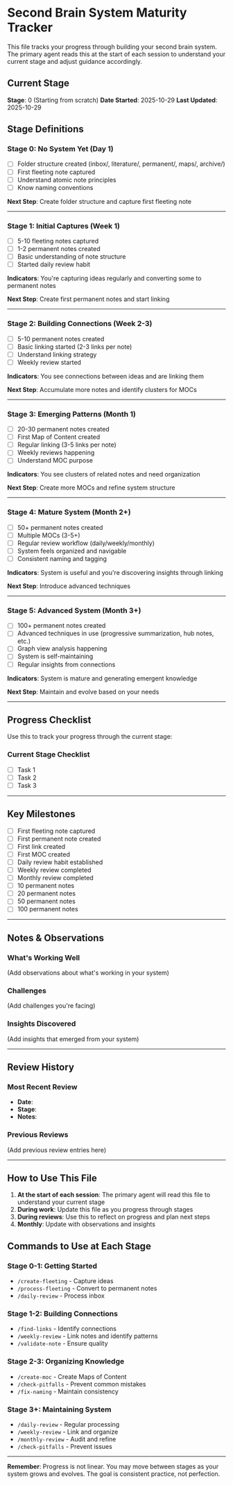 # Second Brain System Maturity Tracker

This file tracks your progress through building your second brain system. The primary agent reads this at the start of each session to understand your current stage and adjust guidance accordingly.

## Current Stage

**Stage**: 0 (Starting from scratch)
**Date Started**: 2025-10-29
**Last Updated**: 2025-10-29

## Stage Definitions

### Stage 0: No System Yet (Day 1)
- [ ] Folder structure created (inbox/, literature/, permanent/, maps/, archive/)
- [ ] First fleeting note captured
- [ ] Understand atomic note principles
- [ ] Know naming conventions

**Next Step**: Create folder structure and capture first fleeting note

---

### Stage 1: Initial Captures (Week 1)
- [ ] 5-10 fleeting notes captured
- [ ] 1-2 permanent notes created
- [ ] Basic understanding of note structure
- [ ] Started daily review habit

**Indicators**: You're capturing ideas regularly and converting some to permanent notes

**Next Step**: Create first permanent notes and start linking

---

### Stage 2: Building Connections (Week 2-3)
- [ ] 5-10 permanent notes created
- [ ] Basic linking started (2-3 links per note)
- [ ] Understand linking strategy
- [ ] Weekly review started

**Indicators**: You see connections between ideas and are linking them

**Next Step**: Accumulate more notes and identify clusters for MOCs

---

### Stage 3: Emerging Patterns (Month 1)
- [ ] 20-30 permanent notes created
- [ ] First Map of Content created
- [ ] Regular linking (3-5 links per note)
- [ ] Weekly reviews happening
- [ ] Understand MOC purpose

**Indicators**: You see clusters of related notes and need organization

**Next Step**: Create more MOCs and refine system structure

---

### Stage 4: Mature System (Month 2+)
- [ ] 50+ permanent notes created
- [ ] Multiple MOCs (3-5+)
- [ ] Regular review workflow (daily/weekly/monthly)
- [ ] System feels organized and navigable
- [ ] Consistent naming and tagging

**Indicators**: System is useful and you're discovering insights through linking

**Next Step**: Introduce advanced techniques

---

### Stage 5: Advanced System (Month 3+)
- [ ] 100+ permanent notes created
- [ ] Advanced techniques in use (progressive summarization, hub notes, etc.)
- [ ] Graph view analysis happening
- [ ] System is self-maintaining
- [ ] Regular insights from connections

**Indicators**: System is mature and generating emergent knowledge

**Next Step**: Maintain and evolve based on your needs

---

## Progress Checklist

Use this to track your progress through the current stage:

### Current Stage Checklist

- [ ] Task 1
- [ ] Task 2
- [ ] Task 3

---

## Key Milestones

- [ ] First fleeting note captured
- [ ] First permanent note created
- [ ] First link created
- [ ] First MOC created
- [ ] Daily review habit established
- [ ] Weekly review completed
- [ ] Monthly review completed
- [ ] 10 permanent notes
- [ ] 20 permanent notes
- [ ] 50 permanent notes
- [ ] 100 permanent notes

---

## Notes & Observations

### What's Working Well

(Add observations about what's working in your system)

### Challenges

(Add challenges you're facing)

### Insights Discovered

(Add insights that emerged from your system)

---

## Review History

### Most Recent Review

- **Date**: 
- **Stage**: 
- **Notes**: 

### Previous Reviews

(Add previous review entries here)

---

## How to Use This File

1. **At the start of each session**: The primary agent will read this file to understand your current stage
2. **During work**: Update this file as you progress through stages
3. **During reviews**: Use this to reflect on progress and plan next steps
4. **Monthly**: Update with observations and insights

## Commands to Use at Each Stage

### Stage 0-1: Getting Started
- `/create-fleeting` - Capture ideas
- `/process-fleeting` - Convert to permanent notes
- `/daily-review` - Process inbox

### Stage 1-2: Building Connections
- `/find-links` - Identify connections
- `/weekly-review` - Link notes and identify patterns
- `/validate-note` - Ensure quality

### Stage 2-3: Organizing Knowledge
- `/create-moc` - Create Maps of Content
- `/check-pitfalls` - Prevent common mistakes
- `/fix-naming` - Maintain consistency

### Stage 3+: Maintaining System
- `/daily-review` - Regular processing
- `/weekly-review` - Link and organize
- `/monthly-review` - Audit and refine
- `/check-pitfalls` - Prevent issues

---

**Remember**: Progress is not linear. You may move between stages as your system grows and evolves. The goal is consistent practice, not perfection.
